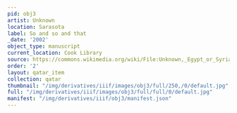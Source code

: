```yaml
---
pid: obj3
artist: Unknown
location: Sarasota
label: So and so and that
_date: '2002'
object_type: manuscript
current_location: Cook Library
source: https://commons.wikimedia.org/wiki/File:Unknown,_Egypt_or_Syria,_14th_Century_-_Sulwan_Al-Muta%27a_-_Google_Art_Project.jpg
order: '2'
layout: qatar_item
collection: qatar
thumbnail: "/img/derivatives/iiif/images/obj3/full/250,/0/default.jpg"
full: "/img/derivatives/iiif/images/obj3/full/full/0/default.jpg"
manifest: "/img/derivatives/iiif/obj3/manifest.json"
---
```

